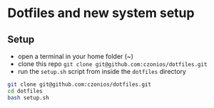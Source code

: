 # Dotfiles and new system setup

## Setup
  * open a terminal in your home folder (~)
  * clone this repo `git clone git@github.com:czonios/dotfiles.git`
  * run the `setup.sh` script from inside the `dotfiles` directory

```sh
git clone git@github.com:czonios/dotfiles.git
cd dotfiles
bash setup.sh
```

